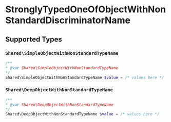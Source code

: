 # StronglyTypedOneOfObjectWithNonStandardDiscriminatorName


## Supported Types

### `Shared\SimpleObjectWithNonStandardTypeName`

```php
/**
* @var Shared\SimpleObjectWithNonStandardTypeName
*/
Shared\SimpleObjectWithNonStandardTypeName $value = /* values here */
```

### `Shared\DeepObjectWithNonStandardTypeName`

```php
/**
* @var Shared\DeepObjectWithNonStandardTypeName
*/
Shared\DeepObjectWithNonStandardTypeName $value = /* values here */
```

